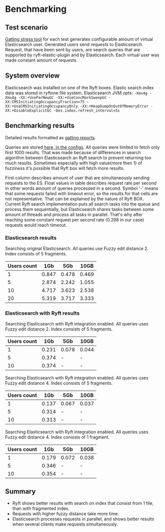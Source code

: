 # Benchmarking

## Test scenario

[Gatling stress tool](http://gatling.io/#/) for each test generates configurable amount of virtual Elasticsearch user. 
Generated users send requests to Elasticsearch.
Request, that have been sent by users, are search queries that are supported by ryft-elastic-plugin and by Elasticsearch.
Each virtual user was made constant amount of requests.

## System overview

Elasticsearch was installed on one of the Ryft boxes. Elastic search index data was stored in ryftone file system.
Elasticsearch JVM opts: ```-Xms4g -Xmx4g -XX:+UseParNewGC -XX:+UseConcMarkSweepGC -XX:CMSInitiatingOccupancyFraction=75 -XX:+UseCMSInitiatingOccupancyOnly -XX:+HeapDumpOnOutOfMemoryError -XX:+DisableExplicitGC -Des.index.refresh_interval=5s```

## Benchmarking results

Detailed results formatted as [gatling reports](https://github.com/getryft/ryft-elasticsearch/tree/master/ryft-elastic-benchmark/results).

Queries are stored [here, in the configs](https://github.com/getryft/ryft-elasticsearch/blob/master/ryft-elastic-benchmark/src/main/resources/application.conf). All queries were limited to fetch only first 1000 results. That was made because of differences in search algorithm between Elasticsearch an Ryft search to prevent returning too much results. Sometimes especially with high value(more then 1) of fuzziness it's possible that Ryft box will fetch more results.

First column describes amount of user that are simultaneously sending requests to the ES.
Float values in table describes request rate per second in other words amount of queries processed in a second.
Symbol '-' means that some requests failed with timeout error, so the results for that cells are not representative. That can be explained by the nature of Ryft BOX. Current Ryft search implementation puts all search tasks into the queue and process them sequentially, but Elasticsearch shares tasks between some amount of threads and process all tasks in parallel. That's why after reaching some constant request per second rate (0.298 in our case) requests would reach timeout.

### Elasticsearch results
Searching original Elasticsearch. All queries use Fuzzy edit distance 2. Index consists of 5 fragments.

| Users count |  1Gb  |  5Gb  | 10GB  |
|-------------|-------|-------|-------|
|      1      | 0.847 | 0.478 | 0.469 |
|      5      | 2.874 | 2.242 | 1.055 |
|      10     | 4.717 | 3.623 | 2.538 |
|      20     | 5.319 | 3.717 | 3.333 |

### Elasticsearch with Ryft results
Searching Elasticsearch with Ryft integration enabled. All queries uses Fuzzy edit distance 2. Index consists of 5 fragments.

| Users count |  1Gb  |  5Gb  | 10GB  |
|-------------|-------|-------|-------|
|      1      | 0.231 | 0.078 | 0.044 |
|      5      | 0.374 |   -   |   -   |
|      10     | 0.374 |   -   |   -   |

Searching Elasticsearch with Ryft integration enabled. All queries uses Fuzzy edit distance 4. Index consists of 5 fragments.

| Users count |  1Gb  |  5Gb  | 10GB  |
|-------------|-------|-------|-------|
|      1      | 0.137 | 0.067 | 0.037 |
|      5      | 0.314 |   -   |   -   |
|      10     | 0.313 |   -   |   -   |
	
Searching Elasticsearch with Ryft integration enabled. All queries uses Fuzzy edit distance 4. Index consists of 1 fragment.

| Users count |  1Gb  |  5Gb  | 10GB  |
|-------------|-------|-------|-------|
|      1      | 0.179 | 0.072 | 0.038 |
|      5      | 0.346 |   -   |   -   |
|      10     | 0.354 |   -   |   -   |

## Summary

* Ryft shows better results with search on index that consist from 1 file, than with fragmented index. 
* Requests with higher fuzzy distance take more time. 
* Elasticsearch processes requests in parallel, and shows better results when several clients make requests simultaneously.
